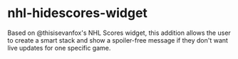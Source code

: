 # nhl-hidescores-widget
Based on @thisisevanfox's NHL Scores widget, this addition allows the user to create a smart stack and show a spoiler-free message if they don't want live updates for one specific game.
